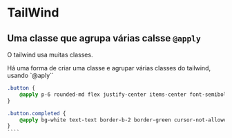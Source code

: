 # TailWind

## Uma classe que agrupa várias calsse `@apply` 

O tailwind usa muitas classes.

Há uma forma de criar uma classe e agrupar várias classes do tailwind, usando `@aply``

`````css
.button {
	@apply p-6 rounded-md flex justify-center items-center font-semibold mt-8 transition-colors w-full;
}

.button.completed {
	@apply bg-white text-text border-b-2 border-green cursor-not-allowed h-20;
}
````
